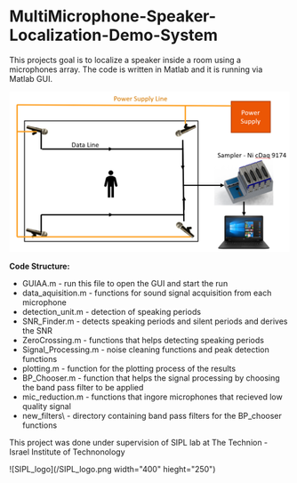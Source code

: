 # MultiMicrophone-Speaker-Localization-Demo-System

This projects goal is to localize a speaker inside a room using a microphones array.
The code is written in Matlab and it is running via Matlab GUI.

![Blocks_diagram](/Blocks_diagram.PNG)

**Code Structure:**
* GUIAA.m - run this file to open the GUI and start the run
* data_aquisition.m - functions for sound signal acquisition from each microphone
* detection_unit.m - detection of speaking periods
* SNR_Finder.m - detects speaking periods and silent periods and derives the SNR
* ZeroCrossing.m - functions that helps detecting speaking periods
* Signal_Processing.m - noise cleaning functions and peak detection functions
* plotting.m - function for the plotting process of the results
* BP_Chooser.m - function that helps the signal processing by choosing the band pass filter to be applied
* mic_reduction.m - functions that ingore microphones that recieved low quality signal
* new_filters\ - directory containing band pass filters for the BP_chooser functions

This project was done under supervision of SIPL lab at The Technion - Israel Institute of Technonology 

![SIPL_logo](/SIPL_logo.png width="400" hieght="250")
